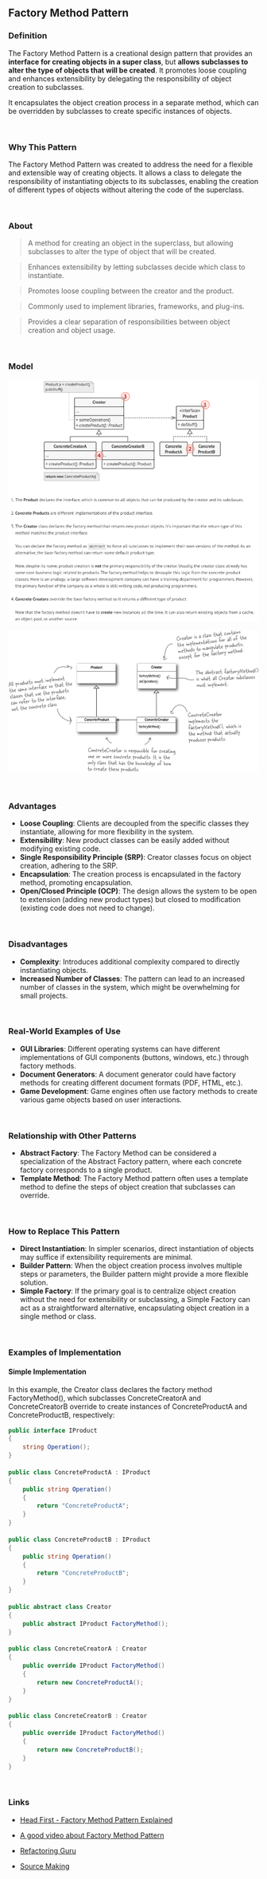 ## Factory Method Pattern

### Definition

The Factory Method Pattern is a creational design pattern that provides an **interface for creating objects in a super class**, but **allows subclasses to alter the type of objects that will be created**. It promotes loose coupling and enhances extensibility by delegating the responsibility of object creation to subclasses.

It encapsulates the object creation process in a separate method, which can be overridden by subclasses to create specific instances of objects.

&nbsp;

### Why This Pattern

The Factory Method Pattern was created to address the need for a flexible and extensible way of creating objects. It allows a class to delegate the responsibility of instantiating objects to its subclasses, enabling the creation of different types of objects without altering the code of the superclass.

&nbsp;

### About

> A method for creating an object in the superclass, but allowing subclasses to alter the type of object that will be created.

> Enhances extensibility by letting subclasses decide which class to instantiate.

> Promotes loose coupling between the creator and the product.

> Commonly used to implement libraries, frameworks, and plug-ins.

> Provides a clear separation of responsibilities between object creation and object usage.

&nbsp;

### Model

![Factory Method Pattern](https://github.com/fabioono25/design-patterns/blob/main/assets/factorymethod.png)

![Factory Method Pattern](https://github.com/fabioono25/design-patterns/blob/main/assets/factorymethod2.png)

&nbsp;

### Advantages

- **Loose Coupling**: Clients are decoupled from the specific classes they instantiate, allowing for more flexibility in the system.
- **Extensibility**: New product classes can be easily added without modifying existing code.
- **Single Responsibility Principle (SRP)**: Creator classes focus on object creation, adhering to the SRP.
- **Encapsulation**: The creation process is encapsulated in the factory method, promoting encapsulation.
- **Open/Closed Principle (OCP)**: The design allows the system to be open to extension (adding new product types) but closed to modification (existing code does not need to change).

&nbsp;

### Disadvantages

- **Complexity**: Introduces additional complexity compared to directly instantiating objects.
- **Increased Number of Classes**: The pattern can lead to an increased number of classes in the system, which might be overwhelming for small projects.

&nbsp;

### Real-World Examples of Use

- **GUI Libraries**: Different operating systems can have different implementations of GUI components (buttons, windows, etc.) through factory methods.
- **Document Generators**: A document generator could have factory methods for creating different document formats (PDF, HTML, etc.).
- **Game Development**: Game engines often use factory methods to create various game objects based on user interactions.

&nbsp;

### Relationship with Other Patterns

- **Abstract Factory**: The Factory Method can be considered a specialization of the Abstract Factory pattern, where each concrete factory corresponds to a single product.
- **Template Method**: The Factory Method pattern often uses a template method to define the steps of object creation that subclasses can override.

&nbsp;

### How to Replace This Pattern

- **Direct Instantiation**: In simpler scenarios, direct instantiation of objects may suffice if extensibility requirements are minimal.
- **Builder Pattern**: When the object creation process involves multiple steps or parameters, the Builder pattern might provide a more flexible solution.
- **Simple Factory**: If the primary goal is to centralize object creation without the need for extensibility or subclassing, a Simple Factory can act as a straightforward alternative, encapsulating object creation in a single method or class.

&nbsp;

### Examples of Implementation

#### Simple Implementation

In this example, the Creator class declares the factory method FactoryMethod(), which subclasses ConcreteCreatorA and ConcreteCreatorB override to create instances of ConcreteProductA and ConcreteProductB, respectively:

```csharp
public interface IProduct
{
    string Operation();
}

public class ConcreteProductA : IProduct
{
    public string Operation()
    {
        return "ConcreteProductA";
    }
}

public class ConcreteProductB : IProduct
{
    public string Operation()
    {
        return "ConcreteProductB";
    }
}

public abstract class Creator
{
    public abstract IProduct FactoryMethod();
}

public class ConcreteCreatorA : Creator
{
    public override IProduct FactoryMethod()
    {
        return new ConcreteProductA();
    }
}

public class ConcreteCreatorB : Creator
{
    public override IProduct FactoryMethod()
    {
        return new ConcreteProductB();
    }
}
```
<p>&nbsp;</p>

### Links

- [Head First - Factory Method Pattern Explained](https://www.youtube.com/watch?v=EcFVTgRHJLM)

- [A good video about Factory Method Pattern](https://www.youtube.com/watch?v=EdFq_JIThqM)

- [Refactoring Guru](https://refactoring.guru/design-patterns/factory-method)

- [Source Making](https://sourcemaking.com/design_patterns/factory_method)

